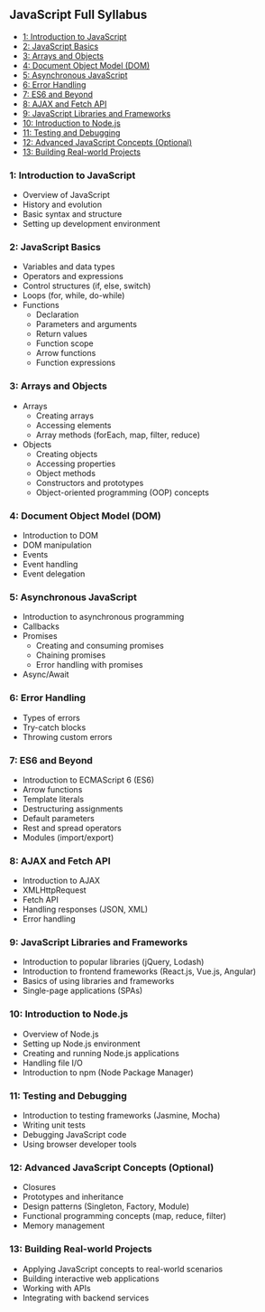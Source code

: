 <!-- TOC start (generated with https://github.com/derlin/bitdowntoc) -->
## JavaScript Full Syllabus

- [1: Introduction to JavaScript](#1-introduction-to-javascript)
- [2: JavaScript Basics](#2-javascript-basics)
- [3: Arrays and Objects](#3-arrays-and-objects)
- [4: Document Object Model (DOM)](#4-document-object-model-dom)
- [5: Asynchronous JavaScript](#5-asynchronous-javascript)
- [6: Error Handling](#6-error-handling)
- [7: ES6 and Beyond](#7-es6-and-beyond)
- [8: AJAX and Fetch API](#8-ajax-and-fetch-api)
- [9: JavaScript Libraries and Frameworks](#9-javascript-libraries-and-frameworks)
- [10: Introduction to Node.js](#10-introduction-to-nodejs)
- [11: Testing and Debugging](#11-testing-and-debugging)
- [12: Advanced JavaScript Concepts (Optional)](#12-advanced-javascript-concepts-optional)
- [13: Building Real-world Projects](#13-building-real-world-projects)

<!-- TOC end -->

### 1: Introduction to JavaScript
- Overview of JavaScript
- History and evolution
- Basic syntax and structure
- Setting up development environment

### 2: JavaScript Basics
- Variables and data types
- Operators and expressions
- Control structures (if, else, switch)
- Loops (for, while, do-while)
- Functions
  - Declaration
  - Parameters and arguments
  - Return values
  - Function scope
  - Arrow functions
  - Function expressions

### 3: Arrays and Objects
- Arrays
  - Creating arrays
  - Accessing elements
  - Array methods (forEach, map, filter, reduce)
- Objects
  - Creating objects
  - Accessing properties
  - Object methods
  - Constructors and prototypes
  - Object-oriented programming (OOP) concepts

### 4: Document Object Model (DOM)
- Introduction to DOM
- DOM manipulation
- Events
- Event handling
- Event delegation

### 5: Asynchronous JavaScript
- Introduction to asynchronous programming
- Callbacks
- Promises
  - Creating and consuming promises
  - Chaining promises
  - Error handling with promises
- Async/Await

### 6: Error Handling
- Types of errors
- Try-catch blocks
- Throwing custom errors

### 7: ES6 and Beyond
- Introduction to ECMAScript 6 (ES6)
- Arrow functions
- Template literals
- Destructuring assignments
- Default parameters
- Rest and spread operators
- Modules (import/export)

### 8: AJAX and Fetch API
- Introduction to AJAX
- XMLHttpRequest
- Fetch API
- Handling responses (JSON, XML)
- Error handling

### 9: JavaScript Libraries and Frameworks
- Introduction to popular libraries (jQuery, Lodash)
- Introduction to frontend frameworks (React.js, Vue.js, Angular)
- Basics of using libraries and frameworks
- Single-page applications (SPAs)

### 10: Introduction to Node.js
- Overview of Node.js
- Setting up Node.js environment
- Creating and running Node.js applications
- Handling file I/O
- Introduction to npm (Node Package Manager)

### 11: Testing and Debugging
- Introduction to testing frameworks (Jasmine, Mocha)
- Writing unit tests
- Debugging JavaScript code
- Using browser developer tools

### 12: Advanced JavaScript Concepts (Optional)
- Closures
- Prototypes and inheritance
- Design patterns (Singleton, Factory, Module)
- Functional programming concepts (map, reduce, filter)
- Memory management

### 13: Building Real-world Projects
- Applying JavaScript concepts to real-world scenarios
- Building interactive web applications
- Working with APIs
- Integrating with backend services
